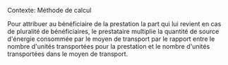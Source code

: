 Contexte: Méthode de calcul

Pour attribuer au bénéficiaire de la prestation la part qui lui revient en cas de pluralité de bénéficiaires, le prestataire multiplie la quantité de source d'énergie consommée par le moyen de transport par le rapport entre le nombre d'unités transportées pour la prestation et le nombre d'unités transportées dans le moyen de transport.